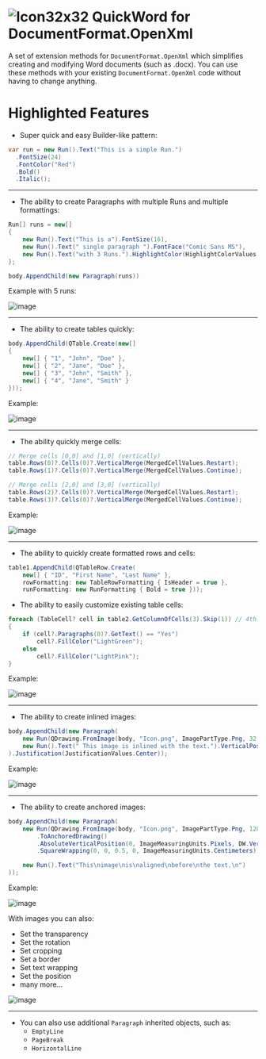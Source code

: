 # ![Icon32x32](https://github.com/Nickelony/QuickWord.OpenXml/assets/20436882/9fb9f9c8-dc60-46dc-9d04-68a9ff60146f) QuickWord for DocumentFormat.OpenXml
A set of extension methods for `DocumentFormat.OpenXml` which simplifies creating and modifying Word documents (such as .docx).
You can use these methods with your existing `DocumentFormat.OpenXml` code without having to change anything.

# Highlighted Features
- Super quick and easy Builder-like pattern:
```cs
var run = new Run().Text("This is a simple Run.")
  .FontSize(24)
  .FontColor("Red")
  .Bold()
  .Italic();
```
---
- The ability to create Paragraphs with multiple Runs and multiple formattings:
```cs
Run[] runs = new[]
{
	new Run().Text("This is a").FontSize(16),
	new Run().Text(" single paragraph ").FontFace("Comic Sans MS"),
	new Run().Text("with 3 Runs.").HighlightColor(HighlightColorValues.Cyan)
};

body.AppendChild(new Paragraph(runs))
```
Example with 5 runs:

![image](https://github.com/Nickelony/QuickWord.OpenXml/assets/20436882/85ddb350-834f-41d2-b2a8-e46e54bbe42f)

---
- The ability to create tables quickly:
```cs
body.AppendChild(QTable.Create(new[]
{
	new[] { "1", "John", "Doe" },
	new[] { "2", "Jane", "Doe" },
	new[] { "3", "John", "Smith" },
	new[] { "4", "Jane", "Smith" }
}));
```
Example:

![image](https://github.com/Nickelony/QuickWord.OpenXml/assets/20436882/211e54e6-c6d8-4db4-93b0-5a85c7b72591)

---
- The ability quickly merge cells:
```cs
// Merge cells [0,0] and [1,0] (vertically)
table.Rows(0)?.Cells(0)?.VerticalMerge(MergedCellValues.Restart);
table.Rows(1)?.Cells(0)?.VerticalMerge(MergedCellValues.Continue);

// Merge cells [2,0] and [3,0] (vertically)
table.Rows(2)?.Cells(0)?.VerticalMerge(MergedCellValues.Restart);
table.Rows(3)?.Cells(0)?.VerticalMerge(MergedCellValues.Continue);
```
Example:

![image](https://github.com/Nickelony/QuickWord.OpenXml/assets/20436882/ce0cbcd7-e7fc-4f73-bcb2-95d589de3e02)

---
- The ability to quickly create formatted rows and cells:
```cs
table1.AppendChild(QTableRow.Create(
	new[] { "ID", "First Name", "Last Name" },
	rowFormatting: new TableRowFormatting { IsHeader = true },
	runFormatting: new RunFormatting { Bold = true }));
```
- The ability to easily customize existing table cells:
```cs
foreach (TableCell? cell in table2.GetColumnOfCells(3).Skip(1)) // 4th column of cells, skip header cell
{
	if (cell?.Paragraphs(0)?.GetText() == "Yes")
		cell?.FillColor("LightGreen");
	else
		cell?.FillColor("LightPink");
}
```
Example:

![image](https://github.com/Nickelony/QuickWord.OpenXml/assets/20436882/8615e12c-baa7-4af4-8ff8-1df516c8190b)

---
- The ability to create inlined images:
```cs
body.AppendChild(new Paragraph(
	new Run(QDrawing.FromImage(body, "Icon.png", ImagePartType.Png, 32, 32)),
	new Run().Text(" This image is inlined with the text.").VerticalPosition(8)
).Justification(JustificationValues.Center));
```
Example:

![image](https://github.com/Nickelony/QuickWord.OpenXml/assets/20436882/8743289e-91a3-4de7-b296-d765478655d6)

---
- The ability to create anchored images:
```cs
body.AppendChild(new Paragraph(
	new Run(QDrawing.FromImage(body, "Icon.png", ImagePartType.Png, 128, 128)
		.ToAnchoredDrawing()
		.AbsoluteVerticalPosition(0, ImageMeasuringUnits.Pixels, DW.VerticalRelativePositionValues.Paragraph)
		.SquareWrapping(0, 0, 0.5, 0, ImageMeasuringUnits.Centimeters)),

	new Run().Text("This\nimage\nis\naligned\nbefore\nthe text.\n")
));
```
Example:

![image](https://github.com/Nickelony/QuickWord.OpenXml/assets/20436882/a52e8424-f6bb-45ae-8fd2-f83ec21755a4)

With images you can also:
  - Set the transparency
  - Set the rotation
  - Set cropping
  - Set a border
  - Set text wrapping
  - Set the position
  - many more...

![image](https://github.com/Nickelony/QuickWord.OpenXml/assets/20436882/89883b1b-04dd-43b4-b0a3-3ebc7240cb95)

---
- You can also use additional `Paragraph` inherited objects, such as:
  - `EmptyLine`
  - `PageBreak`
  - `HorizontalLine`
